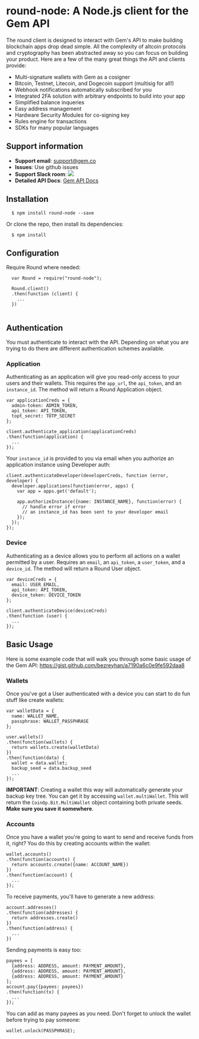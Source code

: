 # round-node: A Node.js client for the Gem API
The round client is designed to interact with Gem's API to make building blockchain apps drop dead simple.  All the complexity of altcoin protocols and cryptography has been abstracted away so you can focus on building your product.  Here are a few of the many great things the API and clients provide:

* Multi-signature wallets with Gem as a cosigner
* Bitcoin, Testnet, Litecoin, and Dogecoin support (multisig for all!)
* Webhook notifications automatically subscribed for you
* Integrated 2FA solution with arbitrary endpoints to build into your app
* Simplified balance inqueries
* Easy address management
* Hardware Security Modules for co-signing key
* Rules engine for transactions
* SDKs for many popular languages

## Support information
* __Support email__: [support@gem.co](mailto:support@gem.co)
* __Issues__:  Use github issues
* __Support Slack room__:  [![](https://chat.gem.co/badge.svg)](https://chat.gem.co)
* __Detailed API Docs__:  [Gem API Docs](http://guide.gem.co)

## Installation

      $ npm install round-node --save

Or clone the repo, then install its dependencies:
      
      $ npm install 

## Configuration

Require Round where needed:
```node
  var Round = require("round-node");

  Round.client()
  .then(function (client) {
    ...
  })
  
```

## Authentication

You must authenticate to interact with the API. Depending on what you are trying to do there are different authentication schemes available.


### Application

Authenticating as an application will give you read-only access to your users and their wallets. This requires the `app_url`, the `api_token`, and an `instance_id`. The method will return a Round Application object.
```node
var applicationCreds = {
  admin-token: ADMIN_TOKEN,
  api_token: API_TOKEN,
  topt_secret: TOTP_SECRET
};

client.authenticate_application(applicationCreds)
.then(function(application) {
  ...
});
```

Your `instance_id` is provided to you via email when you authorize an application instance using Developer auth:
```node
client.authenticateDeveloper(developerCreds, function (error, developer) {
  developer.applications(function(error, apps) {
    var app = apps.get('default');
    
    app.authorizeInstance({name: INSTANCE_NAME}, function(error) {
      // handle error if error
      // an instance_id has been sent to your developer email
    });
  });
});
```

### Device

Authenticating as a device allows you to perform all actions on a wallet permitted by a user. Requires an `email`, an `api_token`, a `user_token`, and a `device_id`. The method will return a Round User object.
```node
var deviceCreds = {
  email: USER_EMAIL,
  api_token: API_TOKEN,
  device_token: DEVICE_TOKEN
};

client.authenticateDevice(deviceCreds)
.then(function (user) {
  ...
});
```

## Basic Usage
Here is some example code that will walk you through some basic usage of the Gem API: https://gist.github.com/bezreyhan/a7190a6c0e9fe592daa8

### Wallets

Once you've got a User authenticated with a device you can start to do fun stuff like create wallets:

```node
var walletData = {
  name: WALLET_NAME,
  passphrase: WALLET_PASSPHRASE
};

user.wallets()
.then(function(wallets) {
  return wallets.create(walletData)
})
.then(function(data) {
  wallet = data.wallet;
  backup_seed = data.backup_seed
  ...
});

```

__IMPORTANT__: Creating a wallet this way will automatically generate your backup key tree. You can get it by accessing `wallet.multiWallet`. This will return the `CoinOp.Bit.MultiWallet` object containing both private seeds. __Make sure you save it somewhere__.

### Accounts

Once you have a wallet you're going to want to send and receive funds from it, right? You do this by creating accounts within the wallet:
```node
wallet.accounts()
.then(function(accounts) {
  return accounts.create({name: ACCOUNT_NAME})
})
.then(function(account) {
  ...
});
```

To receive payments, you'll have to generate a new address:
```node
account.addresses()
.then(function(addresses) {
  return addresses.create()
})
.then(function(address) {
  ...
})
```

Sending payments is easy too:
```node
payees = [
  {address: ADDRESS, amount: PAYMENT_AMOUNT},
  {address: ADDRESS, amount: PAYMENT_AMOUNT},
  {address: ADDRESS, amount: PAYMENT_AMOUNT}
];
account.pay({payees: payees})
.then(function(tx) {
  ...
});
```

You can add as many payees as you need.
Don't forget to unlock the wallet before trying to pay someone:
```node
wallet.unlock(PASSPHRASE);
```
